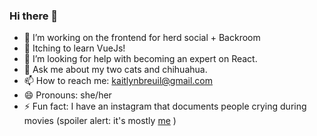 ### Hi there 👋

- 🔭 I’m working on the frontend for herd social + Backroom 
- 🌱 Itching to learn VueJs!  
- 🤔 I’m looking for help with becoming an expert on React. 
- 💬 Ask me about my two cats and chihuahua.
- 📫 How to reach me: kaitlynbreuil@gmail.com 
- 😄 Pronouns: she/her 
- ⚡ Fun fact: I have an instagram that documents people crying during movies (spoiler alert: it's mostly [me](https://www.instagram.com/miss.tearz/) )
